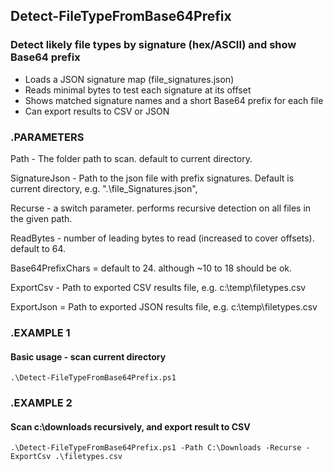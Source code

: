## Detect-FileTypeFromBase64Prefix
###  Detect likely file types by signature (hex/ASCII) and show Base64 prefix
- Loads a JSON signature map (file_signatures.json)
- Reads minimal bytes to test each signature at its offset
- Shows matched signature names and a short Base64 prefix for each file
- Can export results to CSV or JSON


### .PARAMETERS
Path - The folder path to scan. default to current directory.

SignatureJson - Path to the json file with prefix signatures. Default is current directory, e.g. ".\file_Signatures.json",

Recurse - a switch parameter. performs recursive detection on all files in the given path.

ReadBytes - number of leading bytes to read (increased to cover offsets). default to 64.

Base64PrefixChars = default to 24. although ~10 to 18 should be ok.

ExportCsv - Path to exported CSV results file, e.g. c:\temp\filetypes.csv

ExportJson = Path to exported JSON results file, e.g. c:\temp\filetypes.csv

### .EXAMPLE 1
#### Basic usage - scan current directory
```
.\Detect-FileTypeFromBase64Prefix.ps1
```

### .EXAMPLE 2
#### Scan c:\downloads recursively, and export result to CSV
```
.\Detect-FileTypeFromBase64Prefix.ps1 -Path C:\Downloads -Recurse -ExportCsv .\filetypes.csv
```
